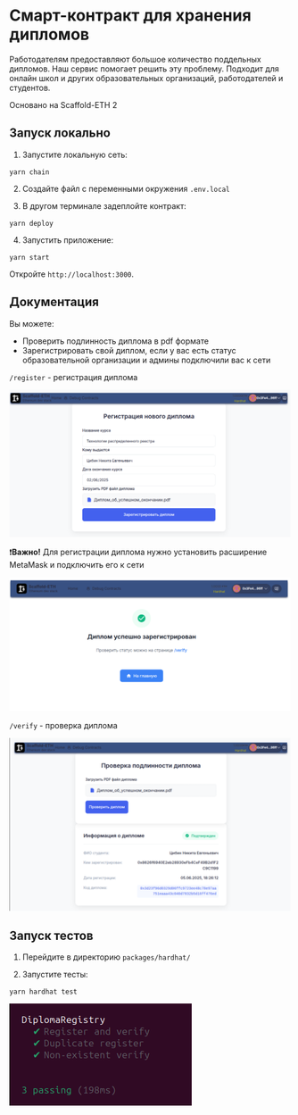# Смарт-контракт для хранения дипломов

Работодателям предоставляют большое количество поддельных дипломов. Наш сервис помогает решить эту проблему. Подходит для онлайн школ и других образовательных организаций, работодателей и студентов.

Основано на Scaffold-ETH 2

## Запуск локально

1. Запустите локальную сеть:

```
yarn chain
```

2. Создайте файл с переменными окружения `.env.local`

3. В другом терминале задеплойте контракт:

```
yarn deploy
```

4. Запустить приложение:

```
yarn start
```

Откройте `http://localhost:3000`.


## Документация

Вы можете:
- Проверить подлинность диплома в pdf формате
- Зарегистрировать свой диплом, если у вас есть статус образовательной организации и админы подключили вас к сети

`/register` - регистрация диплома

![регистрация диплома](./images/register.png)


❗**Важно!** Для регистрации диплома нужно установить расширение MetaMask и подключить его к сети


![успешная регистрация диплома](./images/success.png)

`/verify` - проверка диплома

![успешная регистрация диплома](./images/verify.png)


## Запуск тестов

1. Перейдите в директорию `packages/hardhat/`

2. Запустите тесты:

```
yarn hardhat test
```

![успешный запуск тестов](./images/test_2.png)
